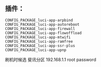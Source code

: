 ## 插件：

```
CONFIG_PACKAGE_luci-app-arpbind
CONFIG_PACKAGE_luci-app-autoreboot
CONFIG_PACKAGE_luci-app-firewall
CONFIG_PACKAGE_luci-app-flowoffload
CONFIG_PACKAGE_luci-app-mtwifi
CONFIG_PACKAGE_luci-app-ramfree
CONFIG_PACKAGE_luci-app-ssr-plus
CONFIG_PACKAGE_luci-app-upnp
```


刷机时候选 斐讯分区
192.168.1.1
root password
